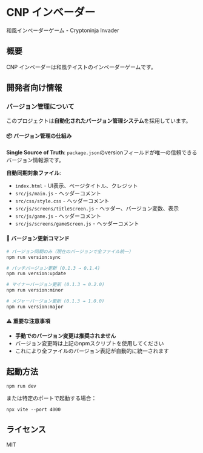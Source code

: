 # CNP インベーダー

和風インベーダーゲーム - Cryptoninja Invader

## 概要

CNP インベーダーは和風テイストのインベーダーゲームです。

## 開発者向け情報

### バージョン管理について

このプロジェクトは**自動化されたバージョン管理システム**を採用しています。

#### 📦 バージョン管理の仕組み

**Single Source of Truth**: `package.json`のversionフィールドが唯一の信頼できるバージョン情報源です。

**自動同期対象ファイル**:
- `index.html` - UI表示、ページタイトル、クレジット
- `src/js/main.js` - ヘッダーコメント
- `src/css/style.css` - ヘッダーコメント  
- `src/js/screens/titleScreen.js` - ヘッダー、バージョン変数、表示
- `src/js/game.js` - ヘッダーコメント
- `src/js/screens/gameScreen.js` - ヘッダーコメント

#### 🚀 バージョン更新コマンド

```bash
# バージョン同期のみ（現在のバージョンで全ファイル統一）
npm run version:sync

# パッチバージョン更新 (0.1.3 → 0.1.4)
npm run version:update

# マイナーバージョン更新 (0.1.3 → 0.2.0)
npm run version:minor

# メジャーバージョン更新 (0.1.3 → 1.0.0)
npm run version:major
```

#### ⚠️ 重要な注意事項

- **手動でのバージョン変更は推奨されません**
- バージョン変更時は上記のnpmスクリプトを使用してください
- これにより全ファイルのバージョン表記が自動的に統一されます

## 起動方法

```
npm run dev
```

または特定のポートで起動する場合：

```
npx vite --port 4000
```

## ライセンス

MIT
